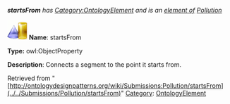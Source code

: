 ___startsFrom__ has [Category:OntologyElement](../../Category/OntologyElement "Category:OntologyElement") and is an [element of](../../Property/ElementOf "Property:ElementOf") [Pollution](../../Submissions/Pollution "Submissions:Pollution")_


  




[![ObjectProperty](../../images/thumb/c/c3/ObjectProperty.gif/45px-ObjectProperty.gif)](../../Image/ObjectProperty.gif "ObjectProperty")
__Name__: startsFrom 


__Type:__ owl:ObjectProperty 


__Description__: Connects a segment to the point it starts from. 





Retrieved from "[http://ontologydesignpatterns.org/wiki/Submissions:Pollution/startsFrom](../../Submissions/Pollution/startsFrom)"
 [Category](http://ontologydesignpatterns.org/wiki/Special:Categories "Special:Categories"): [OntologyElement](../../Category/OntologyElement "Category:OntologyElement")